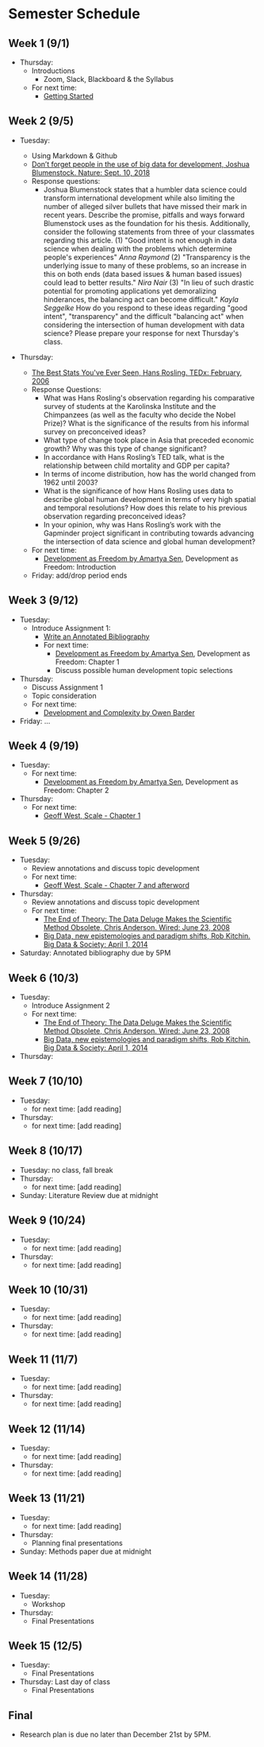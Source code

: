 # Semester Schedule

## Week 1 (9/1)
- Thursday:
	- Introductions
		- Zoom, Slack, Blackboard & the Syllabus
	- For next time:
		- [Getting Started](https://tyler-frazier.github.io/dsbook/getting_started.html)

## Week 2 (9/5)
- Tuesday:
	- Using Markdown & Github
	- [Don’t forget people in the use of big data for development, Joshua Blumenstock.  Nature: Sept. 10, 2018](https://www.nature.com/articles/d41586-018-06215-5)
	- Response questions:
		- Joshua Blumenstock states that a humbler data science could transform international development while also limiting the number of alleged silver bullets that have missed their mark in recent years. Describe the promise, pitfalls and ways forward Blumenstock uses as the foundation for his thesis. Additionally, consider the following statements from three of your classmates regarding this article. (1) "Good intent is not enough in data science when dealing with the problems which determine people's experiences" *Anna Raymond* (2) "Transparency is the underlying issue to many of these problems, so an increase in this on both ends (data based issues & human based issues) could lead to better results." *Nira Nair* (3) "In lieu of such drastic potential for promoting applications yet demoralizing hinderances, the balancing act can become difficult." *Kayla Seggelke* How do you respond to these ideas regarding "good intent", "transparency" and the difficult "balancing act" when considering the intersection of human development with data science? Please prepare your response for next Thursday's class.
		
- Thursday:  
  	- [The Best Stats You've Ever Seen, Hans Rosling.  TEDx: February, 2006](https://www.ted.com/talks/hans_rosling_the_best_stats_you_ve_ever_seen?language=en)  
  	- Response Questions:
  		- What was Hans Rosling's observation regarding his comparative survey of students at the Karolinska Institute and the Chimpanzees (as well as the faculty who decide the Nobel Prize)? What is the significance of the results from his informal survey on preconceived ideas?  
  		- What type of change took place in Asia that preceded economic growth?  Why was this type of change significant?
  		- In accordance with Hans Rosling’s TED talk, what is the relationship between child mortality and GDP per capita?  
  		- In terms of income distribution, how has the world changed from 1962 until 2003?  
  		- What is the significance of how Hans Rosling uses data to describe global human development in terms of very high spatial and temporal resolutions?  How does this relate to his previous observation regarding preconceived ideas?  
  		- In your opinion, why was Hans Rosling’s work with the Gapminder project significant in contributing towards advancing the intersection of data science and global human development?  
  	- For next time:  
  		- [Development as Freedom by Amartya Sen](https://dsfall21.slack.com/files/U02DA5H2NGJ/F02E98U4ERX/sen_devfree_intro_2.pdf), Development as Freedom: Introduction  
	- Friday: add/drop period ends

## Week 3 (9/12)
- Tuesday:
	- Introduce Assignment 1: 
	  	- [Write an Annotated Bibliography](assignment1.html)
		- For next time:
			- [Development as Freedom by Amartya Sen](https://slack-files.com/TFB8EJWF3-F019P8YMQR4-959290c40c), Development as Freedom: Chapter 1
			- Discuss possible human development topic selections
- Thursday:
	- Discuss Assignment 1
	- Topic consideration
	- For next time:
	  	- [Development and Complexity by Owen Barder](https://www.youtube.com/watch?v=02EZPxPcFqs)
- Friday: ...

## Week 4 (9/19)
- Tuesday:
  	- For next time:
  		- [Development as Freedom by Amartya Sen](...), Development as Freedom: Chapter 2
- Thursday:
  	- For next time:
		- [Geoff West, Scale - Chapter 1](...)
	
## Week 5 (9/26)
- Tuesday:
	- Review annotations and discuss topic development
	- For next time:
		- [Geoff West, Scale - Chapter 7 and afterword](...)
- Thursday:
	- Review annotations and discuss topic development
	- For next time:
		- [The End of Theory: The Data Deluge Makes the Scientific Method Obsolete, Chris Anderson.  Wired: June 23, 2008](https://www.wired.com/2008/06/pb-theory/)
		- [Big Data, new epistemologies and paradigm shifts, Rob Kitchin.  Big Data & Society: April 1, 2014](https://journals.sagepub.com/doi/full/10.1177/2053951714528481)
- Saturday: Annotated bibliography due by 5PM

## Week 6 (10/3)
- Tuesday:
	- Introduce Assignment 2
	- For next time:
		- [The End of Theory: The Data Deluge Makes the Scientific Method Obsolete, Chris Anderson.  Wired: June 23, 2008](https://www.wired.com/2008/06/pb-theory/)
		- [Big Data, new epistemologies and paradigm shifts, Rob Kitchin.  Big Data & Society: April 1, 2014](https://journals.sagepub.com/doi/full/10.1177/2053951714528481)
- Thursday:

## Week 7 (10/10)
- Tuesday:
	- for next time: [add reading]
- Thursday:
	- for next time: [add reading]

## Week 8 (10/17)
- Tuesday: no class, fall break
- Thursday:
	- for next time: [add reading]
- Sunday: Literature Review due at midnight

## Week 9 (10/24)
- Tuesday:
	- for next time: [add reading]
- Thursday:
	- for next time: [add reading]

## Week 10 (10/31)
- Tuesday:
	- for next time: [add reading]
- Thursday:
	- for next time: [add reading]

## Week 11 (11/7)
- Tuesday:
  	- for next time: [add reading]
- Thursday:
	- for next time: [add reading]

## Week 12 (11/14)
- Tuesday:
	- for next time: [add reading]
- Thursday:
	- for next time: [add reading]

## Week 13 (11/21)
- Tuesday:
	- for next time: [add reading]
- Thursday:
	- Planning final presentations
- Sunday: Methods paper due at midnight


## Week 14 (11/28)
- Tuesday:
	- Workshop
- Thursday:
	- Final Presentations

## Week 15 (12/5)
- Tuesday:
	- Final Presentations
- Thursday: Last day of class
	- Final Presentations

## Final
- Research plan is due no later than December 21st by 5PM.
